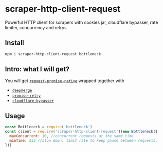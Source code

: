 # scraper-http-client-request
Powerful HTTP client for scrapers with cookies jar, cloudflare bypasser, rate limiter, concurrency and retrys

## Install

```bash
npm i scraper-http-client-request bottleneck
```

## Intro: what I will get?

You will get [`request-promise-native`](https://npmjs.com/package/request-promise-native) wrapped together with

* [`deepmerge`](https://npmjs.com/package/deepmerge)
* [`promise-retry`](https://npmjs.com/package/promise-retry)
* [`cloudflare-bypasser`](https://npmjs.com/package/cloudflare-bypasser)

## Usage

```javascript
const Bottleneck = require('bottleneck')
const client = require('scraper-http-client-request')(new Bottleneck({
  maxConcurrent: 10, //concurrent requests at the same time
  minTime: 333 //slow down, limit rate to keep pause between requests, reead the [docs](https://npmjs.com/package/cloudflare-bypasser)
}))

```
